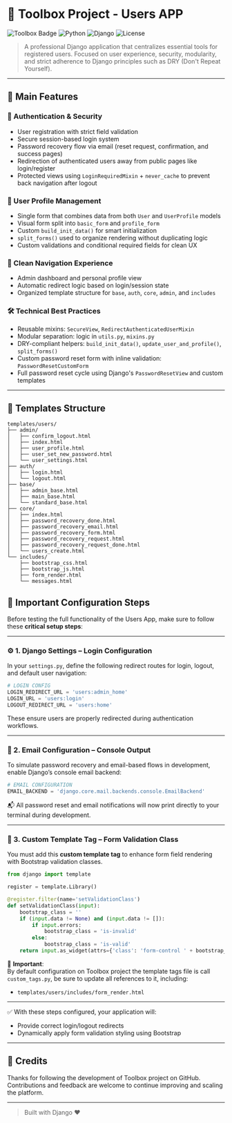# 🧰 Toolbox Project - Users APP

![Toolbox Badge](https://img.shields.io/badge/Toolbox-Auth%20Kit-red?style=flat-square&logo=django&logoColor=white)
![Python](https://img.shields.io/badge/Python-3.12+-blue.svg)
![Django](https://img.shields.io/badge/Django-5.x-green.svg)
![License](https://img.shields.io/badge/license-MIT-blue.svg)

> A professional Django application that centralizes essential tools for registered users. Focused on user experience, security, modularity, and strict adherence to Django principles such as DRY (Don't Repeat Yourself).

---

## 🚀 Main Features

### 🔐 Authentication & Security
- User registration with strict field validation  
- Secure session-based login system  
- Password recovery flow via email (reset request, confirmation, and success pages)  
- Redirection of authenticated users away from public pages like login/register  
- Protected views using `LoginRequiredMixin` + `never_cache` to prevent back navigation after logout  

### 👤 User Profile Management
- Single form that combines data from both `User` and `UserProfile` models  
- Visual form split into `basic_form` and `profile_form`  
- Custom `build_init_data()` for smart initialization  
- `split_forms()` used to organize rendering without duplicating logic  
- Custom validations and conditional required fields for clean UX  

### 🧭 Clean Navigation Experience
- Admin dashboard and personal profile view  
- Automatic redirect logic based on login/session state  
- Organized template structure for `base`, `auth`, `core`, `admin`, and `includes`  

### 🛠 Technical Best Practices
- Reusable mixins: `SecureView`, `RedirectAuthenticatedUserMixin`  
- Modular separation: logic in `utils.py`, `mixins.py`  
- DRY-compliant helpers: `build_init_data()`, `update_user_and_profile()`, `split_forms()`  
- Custom password reset form with inline validation: `PasswordResetCustomForm`  
- Full password reset cycle using Django's `PasswordResetView` and custom templates  

---

## 📁 Templates Structure

```
templates/users/
├── admin/
│   ├── confirm_logout.html
│   ├── index.html
│   ├── user_profile.html
│   ├── user_set_new_password.html
│   └── user_settings.html
├── auth/
│   ├── login.html
│   └── logout.html
├── base/
│   ├── admin_base.html
│   ├── main_base.html
│   └── standard_base.html
├── core/
│   ├── index.html
│   ├── password_recovery_done.html
│   ├── password_recovery_email.html
│   ├── password_recovery_form.html
│   ├── password_recovery_request.html
│   ├── password_recovery_request_done.html
│   └── users_create.html
└── includes/
    ├── bootstrap_css.html
    ├── bootstrap_js.html
    ├── form_render.html
    └── messages.html
```

## 🔧 Important Configuration Steps

Before testing the full functionality of the Users App, make sure to follow these **critical setup steps**:

---

### ⚙️ 1. Django Settings – Login Configuration

In your `settings.py`, define the following redirect routes for login, logout, and default user navigation:

```python
# LOGIN CONFIG
LOGIN_REDIRECT_URL = 'users:admin_home'
LOGIN_URL = 'users:login'
LOGOUT_REDIRECT_URL = 'users:home'
```

These ensure users are properly redirected during authentication workflows.

---

### 📩 2. Email Configuration – Console Output

To simulate password recovery and email-based flows in development, enable Django’s console email backend:

```python
# EMAIL CONFIGURATION
EMAIL_BACKEND = 'django.core.mail.backends.console.EmailBackend'
```

📬 All password reset and email notifications will now print directly to your terminal during development.

---

### 🧩 3. Custom Template Tag – Form Validation Class

You must add this **custom template tag** to enhance form field rendering with Bootstrap validation classes.

```python
from django import template

register = template.Library()

@register.filter(name='setValidationClass')
def setValidationClass(input):
    bootstrap_class = ''
    if (input.data != None) and (input.data != []):
        if input.errors:
            bootstrap_class = 'is-invalid'
        else:
            bootstrap_class = 'is-valid'
    return input.as_widget(attrs={'class': 'form-control ' + bootstrap_class})
```

📝 **Important**:  
By default configuration on Toolbox project the template tags file is call `custom_tags.py`, be sure to update all references to it, including:

- `templates/users/includes/form_render.html`

---

✅ With these steps configured, your application will:
- Provide correct login/logout redirects
- Dynamically apply form validation styling using Bootstrap

---

## 🤝 Credits

Thanks for following the development of Toolbox project on GitHub. Contributions and feedback are welcome to continue improving and scaling the platform.

---

> Built with Django ❤️
